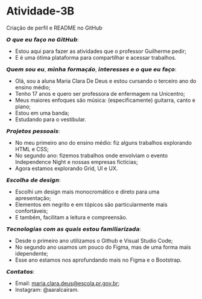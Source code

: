 # Atividade-3B
Criação de perfil e README no GitHub

𝙊 𝙦𝙪𝙚 𝙚𝙪 𝙛𝙖𝙘̧𝙤 𝙣𝙤 𝙂𝙞𝙩𝙃𝙪𝙗:
- Estou aqui para fazer as atividades que o professor Guilherme pedir;
- E é uma ótima plataforma para compartilhar e acessar trabalhos.

𝙌𝙪𝙚𝙢 𝙨𝙤𝙪 𝙚𝙪, 𝙢𝙞𝙣𝙝𝙖 𝙛𝙤𝙧𝙢𝙖𝙘̧𝙖̃𝙤, 𝙞𝙣𝙩𝙚𝙧𝙚𝙨𝙨𝙚𝙨 𝙚 𝙤 𝙦𝙪𝙚 𝙚𝙪 𝙛𝙖𝙘̧𝙤:
- Olá, sou a aluna Maria Clara De Deus e estou cursando o terceiro ano do ensino médio; 
- Tenho 17 anos e quero ser professora de enfermagem na Unicentro;
- Meus maiores enfoques são música: (especificamente) guitarra, canto e piano;
- Estou em uma banda;
- Estudando para o vestibular.

𝙋𝙧𝙤𝙟𝙚𝙩𝙤𝙨 𝙥𝙚𝙨𝙨𝙤𝙖𝙞𝙨:
- No meu primeiro ano do ensino médio: fiz alguns trabalhos explorando HTML e CSS;
- No segundo ano: fizemos trabalhos onde envolviam o evento Independence Night e nossas empresas fictícias;
- Agora estamos explorando Grid, UI e UX.

𝙀𝙨𝙘𝙤𝙡𝙝𝙖 𝙙𝙚 𝙙𝙚𝙨𝙞𝙜𝙣:
- Escolhi um design mais monocromático e direto para uma apresentação;
- Elementos em negrito e em tópicos são particularmente mais confortáveis;
- E também, facilitam a leitura e compreensão.

𝙏𝙚𝙘𝙣𝙤𝙡𝙤𝙜𝙞𝙖𝙨 𝙘𝙤𝙢 𝙖𝙨 𝙦𝙪𝙖𝙞𝙨 𝙚𝙨𝙩𝙤𝙪 𝙛𝙖𝙢𝙞𝙡𝙞𝙖𝙧𝙞𝙯𝙖𝙙𝙖:
- Desde o primeiro ano utilizamos o Github e Visual Studio Code;
- No segundo ano usamos um pouco do Figma, mas de uma forma mais idependente;
- Esse ano estamos nos aprofundando mais no Figma e o Bootstrap.

𝘾𝙤𝙣𝙩𝙖𝙩𝙤𝙨:
- Email: maria.clara.deus@escola.pr.gov.br;
- Instagram: @aaralcairam.


